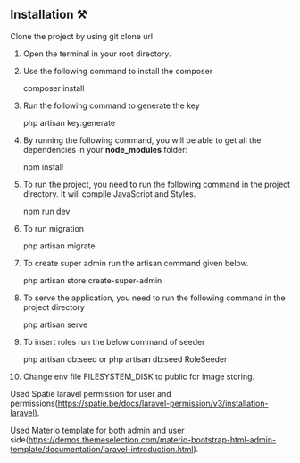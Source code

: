 
## Installation ⚒️

   Clone the project by using git clone url

1. Open the terminal in your root directory.

2. Use the following command to install the composer

   composer install

3. Run the following command to generate the key

   php artisan key:generate

4. By running the following command, you will be able to get all the dependencies in your **node_modules** folder:

   npm install

5. To run the project, you need to run the following command in the project directory. It will compile JavaScript and Styles.

   npm run dev

6. To run migration

   php artisan migrate

7. To create super admin run the artisan command given below.

   php artisan store:create-super-admin

8. To serve the application, you need to run the following command in the project directory

   php artisan serve

9. To insert roles run the below command of seeder

   php artisan db:seed or php artisan db:seed RoleSeeder

10. Change env file FILESYSTEM_DISK to public for image storing.

Used Spatie laravel permission for user and permissions(https://spatie.be/docs/laravel-permission/v3/installation-laravel).

Used Materio template for both admin and user side(https://demos.themeselection.com/materio-bootstrap-html-admin-template/documentation/laravel-introduction.html).

